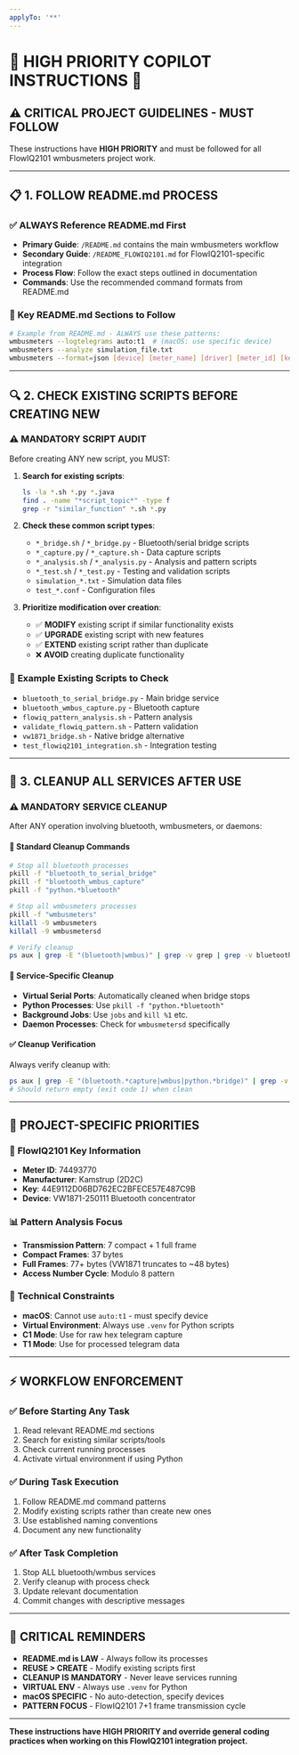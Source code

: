 ```yaml
---
applyTo: '**'
---
```

# 🚨 HIGH PRIORITY COPILOT INSTRUCTIONS 🚨

## ⚠️ CRITICAL PROJECT GUIDELINES - MUST FOLLOW

These instructions have **HIGH PRIORITY** and must be followed for all FlowIQ2101 wmbusmeters project work.

---

## 📋 1. FOLLOW README.md PROCESS

### ✅ **ALWAYS Reference README.md First**
- **Primary Guide**: `/README.md` contains the main wmbusmeters workflow
- **Secondary Guide**: `/README_FLOWIQ2101.md` for FlowIQ2101-specific integration
- **Process Flow**: Follow the exact steps outlined in documentation
- **Commands**: Use the recommended command formats from README.md

### 📖 **Key README.md Sections to Follow**
```bash
# Example from README.md - ALWAYS use these patterns:
wmbusmeters --logtelegrams auto:t1  # (macOS: use specific device)
wmbusmeters --analyze simulation_file.txt
wmbusmeters --format=json [device] [meter_name] [driver] [meter_id] [key]
```

---

## 🔍 2. CHECK EXISTING SCRIPTS BEFORE CREATING NEW

### ⚠️ **MANDATORY SCRIPT AUDIT**
Before creating ANY new script, you MUST:

1. **Search for existing scripts**:
   ```bash
   ls -la *.sh *.py *.java
   find . -name "*script_topic*" -type f
   grep -r "similar_function" *.sh *.py
   ```

2. **Check these common script types**:
   - `*_bridge.sh` / `*_bridge.py` - Bluetooth/serial bridge scripts
   - `*_capture.py` / `*_capture.sh` - Data capture scripts  
   - `*_analysis.sh` / `*_analysis.py` - Analysis and pattern scripts
   - `*_test.sh` / `*_test.py` - Testing and validation scripts
   - `simulation_*.txt` - Simulation data files
   - `test_*.conf` - Configuration files

3. **Prioritize modification over creation**:
   - ✅ **MODIFY** existing script if similar functionality exists
   - ✅ **UPGRADE** existing script with new features
   - ✅ **EXTEND** existing script rather than duplicate
   - ❌ **AVOID** creating duplicate functionality

### 📝 **Example Existing Scripts to Check**
- `bluetooth_to_serial_bridge.py` - Main bridge service
- `bluetooth_wmbus_capture.py` - Bluetooth capture
- `flowiq_pattern_analysis.sh` - Pattern analysis
- `validate_flowiq_pattern.sh` - Pattern validation
- `vw1871_bridge.sh` - Native bridge alternative
- `test_flowiq2101_integration.sh` - Integration testing

---

## 🛑 3. CLEANUP ALL SERVICES AFTER USE

### ⚠️ **MANDATORY SERVICE CLEANUP**
After ANY operation involving bluetooth, wmbusmeters, or daemons:

#### 🧹 **Standard Cleanup Commands**
```bash
# Stop all bluetooth processes
pkill -f "bluetooth_to_serial_bridge"
pkill -f "bluetooth_wmbus_capture" 
pkill -f "python.*bluetooth"

# Stop all wmbusmeters processes
pkill -f "wmbusmeters"
killall -9 wmbusmeters
killall -9 wmbusmetersd

# Verify cleanup
ps aux | grep -E "(bluetooth|wmbus)" | grep -v grep | grep -v bluetoothd | grep -v bluetoothuserd
```

#### 🔧 **Service-Specific Cleanup**
- **Virtual Serial Ports**: Automatically cleaned when bridge stops
- **Python Processes**: Use `pkill -f "python.*bluetooth"`
- **Background Jobs**: Use `jobs` and `kill %1` etc.
- **Daemon Processes**: Check for `wmbusmetersd` specifically

#### ✅ **Cleanup Verification**
Always verify cleanup with:
```bash
ps aux | grep -E "(bluetooth.*capture|wmbus|python.*bridge)" | grep -v grep
# Should return empty (exit code 1) when clean
```

---

## 🎯 PROJECT-SPECIFIC PRIORITIES

### 🔐 **FlowIQ2101 Key Information**
- **Meter ID**: 74493770
- **Manufacturer**: Kamstrup (2D2C)
- **Key**: 44E9112D06BD762EC2BFECE57E487C9B
- **Device**: VW1871-250111 Bluetooth concentrator

### 📊 **Pattern Analysis Focus**
- **Transmission Pattern**: 7 compact + 1 full frame
- **Compact Frames**: 37 bytes
- **Full Frames**: 77+ bytes (VW1871 truncates to ~48 bytes)
- **Access Number Cycle**: Modulo 8 pattern

### 🔧 **Technical Constraints**
- **macOS**: Cannot use `auto:t1` - must specify device
- **Virtual Environment**: Always use `.venv` for Python scripts
- **C1 Mode**: Use for raw hex telegram capture
- **T1 Mode**: Use for processed telegram data

---

## ⚡ WORKFLOW ENFORCEMENT

### ✅ **Before Starting Any Task**
1. Read relevant README.md sections
2. Search for existing similar scripts/tools
3. Check current running processes
4. Activate virtual environment if using Python

### ✅ **During Task Execution**
1. Follow README.md command patterns
2. Modify existing scripts rather than create new ones
3. Use established naming conventions
4. Document any new functionality

### ✅ **After Task Completion**
1. Stop ALL bluetooth/wmbus services
2. Verify cleanup with process check
3. Update relevant documentation
4. Commit changes with descriptive messages

---

## 🚨 CRITICAL REMINDERS

- **README.md is LAW** - Always follow its processes
- **REUSE > CREATE** - Modify existing scripts first
- **CLEANUP IS MANDATORY** - Never leave services running
- **VIRTUAL ENV** - Always use `.venv` for Python
- **macOS SPECIFIC** - No auto-detection, specify devices
- **PATTERN FOCUS** - FlowIQ2101 7+1 frame transmission cycle

---

**These instructions have HIGH PRIORITY and override general coding practices when working on this FlowIQ2101 integration project.**